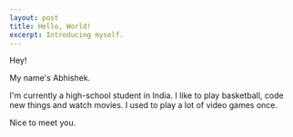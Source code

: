 ```yaml
---
layout: post
title: Hello, World!
excerpt: Introducing myself.
---
```


Hey!

My name's Abhishek.

I'm currently a high-school student in India. I like to play basketball, code new things and watch movies. I used to play a lot of video games once.

Nice to meet you.